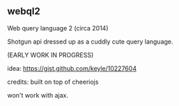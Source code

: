 webql2
------

Web query language 2 (circa 2014)

Shotgun api dressed up as a cuddly cute query language.

(EARLY WORK IN PROGRESS)

idea:
https://gist.github.com/keyle/10227604

credits:
built on top of cheeriojs

won't work with ajax.
